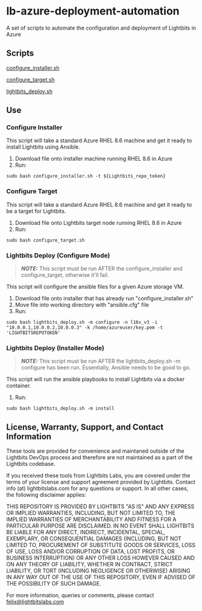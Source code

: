 # lb-azure-deployment-automation
A set of scripts to automate the configuration and deployment of Lightbits in Azure

## Scripts
[configure_installer.sh](./configure_installer.sh)

[configure_target.sh](./configure_target.sh)

[lightbits_deploy.sh](./lightbits_deploy.sh)

## Use

### Configure Installer
This script will take a standard Azure RHEL 8.6 machine and get it ready to install Lightbits using Ansible.

1. Download file onto installer machine running RHEL 8.6 in Azure
2. Run:
```
sudo bash configure_installer.sh -t ${Lightbits_repo_token}
```

### Configure Target
This script will take a standard Azure RHEL 8.6 machine and get it ready to be a target for Lightbits.

1. Download file onto Lightbits target node running RHEL 8.6 in Azure
2. Run:
```
sudo bash configure_target.sh
```

### Lightbits Deploy (Configure Mode)
> **_NOTE:_** This script must be run AFTER the configure_installer and configure_target, otherwise it'll fail.

This script will configure the ansible files for a given Azure storage VM.

1. Download file onto installer that has already run "configure_installer.sh"
2. Move file into working directory with "ansible.cfg" file
3. Run:
```
sudo bash lightbits_deploy.sh -m configure -n l16s_v3 -i "10.0.0.1,10.0.0.2,10.0.0.3" -k /home/azureuser/key.pem -t 'LIGHTBITSREPOTOKEN'
```

### Lightbits Deploy (Installer Mode)
> **_NOTE:_** This script must be run AFTER the lightbits_deploy.sh -m configure has been run. Essentially, Ansible needs to be good to go.

This script will run the ansible playbooks to install Lightbits via a docker container.

1. Run:
```
sudo bash lightbits_deploy.sh -m install
```

## License, Warranty, Support, and Contact Information
These tools are provided for convenience and maintaned outside of the Lightbits DevOps process and therefore are not maintained as a part of the Lightbits codebase.

If you received these tools from Lightbits Labs, you are covered under the terms of your license and support agreement provided by Lightbits. Contact info (at) lightbitslabs.com for any questions or support. In all other cases, the following disclaimer applies:

THIS REPOSITORY IS PROVIDED BY LIGHTBITS "AS IS" AND ANY EXPRESS OR IMPLIED WARRANTIES, INCLUDING, BUT NOT LIMITED TO, THE IMPLIED WARRANTIES OF MERCHANTABILITY AND FITNESS FOR A PARTICULAR PURPOSE ARE DISCLAIMED. IN NO EVENT SHALL LIGHTBITS BE LIABLE FOR ANY DIRECT, INDIRECT, INCIDENTAL, SPECIAL, EXEMPLARY, OR CONSEQUENTIAL DAMAGES (INCLUDING, BUT NOT LIMITED TO, PROCUREMENT OF SUBSTITUTE GOODS OR SERVICES, LOSS OF USE, LOSS AND/OR CORRUPTION OF DATA, LOST PROFITS, OR BUSINESS INTERRUPTION) OR ANY OTHER LOSS HOWEVER CAUSED AND ON ANY THEORY OF LIABILITY, WHETHER IN CONTRACT, STRICT LIABILITY, OR TORT (INCLUDING NEGLIGENCE OR OTHERWISE) ARISING IN ANY WAY OUT OF THE USE OF THIS REPOSITORY, EVEN IF ADVISED OF THE POSSIBILITY OF SUCH DAMAGE.

For more information, queries or comments, please contact felix@lightbitslabs.com